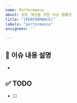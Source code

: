 ```yaml
---
name: Performance
about: 성능 개선을 위한 이슈 템플릿
title: "[PERFORMANCE]"
labels: "performance"
assignees: ''

---
```


## 📌 이슈 내용 설명
- 

## ✅ TODO
- [ ]
